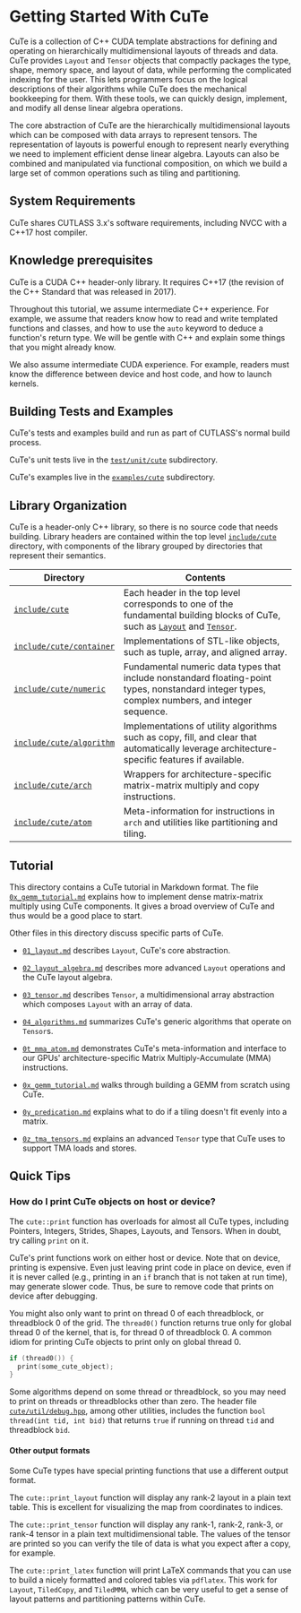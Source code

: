 # Getting Started With CuTe

CuTe is a collection of C++ CUDA template abstractions for defining and operating on hierarchically multidimensional layouts of threads and data. CuTe provides `Layout` and `Tensor` objects that compactly packages the type, shape, memory space, and layout of data, while performing the complicated indexing for the user. This lets programmers focus on the logical descriptions of their algorithms while CuTe does the mechanical bookkeeping for them. With these tools, we can quickly design, implement, and modify all dense linear algebra operations.

The core abstraction of CuTe are the hierarchically multidimensional layouts which can be composed with data arrays to represent tensors. The representation of layouts is powerful enough to represent nearly everything we need to implement efficient dense linear algebra. Layouts can also be combined and manipulated via functional composition, on which we build a large set of common operations such as tiling and partitioning.

## System Requirements

CuTe shares CUTLASS 3.x's software requirements,
including NVCC with a C++17 host compiler.

## Knowledge prerequisites

CuTe is a CUDA C++ header-only library.  It requires C++17
(the revision of the C++ Standard that was released in 2017).

Throughout this tutorial, we assume intermediate C++ experience.
For example, we assume that readers know
how to read and write templated functions and classes, and
how to use the `auto` keyword to deduce a function's return type.
We will be gentle with C++ and explain some things
that you might already know.

We also assume intermediate CUDA experience.
For example, readers must know
the difference between device and host code,
and how to launch kernels.

## Building Tests and Examples

CuTe's tests and examples build and run as part of CUTLASS's normal build process.

CuTe's unit tests live in the [`test/unit/cute`](../../../test/unit/cute) subdirectory.

CuTe's examples live in the [`examples/cute`](../../../examples/cute) subdirectory.

## Library Organization

CuTe is a header-only C++ library, so there is no source code that needs building. Library headers are contained within the top level [`include/cute`](../../../include/cute) directory, with components of the library grouped by directories that represent their semantics.

|        Directory       |        Contents        |
|------------------------|------------------------|
| [`include/cute`](../../../include/cute) | Each header in the top level corresponds to one of the fundamental building blocks of CuTe, such as [`Layout`](../../../include/cute/layout.hpp) and [`Tensor`](../../../include/cute/tensor.hpp). |
| [`include/cute/container`](../../../include/cute/container) | Implementations of STL-like objects, such as tuple, array, and aligned array.  |
| [`include/cute/numeric`](../../../include/cute/numeric) | Fundamental numeric data types that include nonstandard floating-point types, nonstandard integer types, complex numbers, and integer sequence.  |
| [`include/cute/algorithm`](../../../include/cute/algorithm) | Implementations of utility algorithms such as copy, fill, and clear that automatically leverage architecture-specific features if available. |
| [`include/cute/arch`](../../../include/cute/arch) | Wrappers for architecture-specific matrix-matrix multiply and copy instructions. |
| [`include/cute/atom`](../../../include/cute/atom) | Meta-information for instructions in `arch` and utilities like partitioning and tiling.

## Tutorial

This directory contains a CuTe tutorial in Markdown format.
The file
[`0x_gemm_tutorial.md`](./0x_gemm_tutorial.md)
explains how to implement dense matrix-matrix multiply using CuTe components.
It gives a broad overview of CuTe and thus would be a good place to start.

Other files in this directory discuss specific parts of CuTe.

* [`01_layout.md`](./01_layout.md) describes `Layout`, CuTe's core abstraction.

* [`02_layout_algebra.md`](./02_layout_algebra.md) describes more advanced `Layout` operations and the CuTe layout algebra.

* [`03_tensor.md`](./03_tensor.md) describes `Tensor`,
  a multidimensional array abstraction which composes `Layout`
  with an array of data.

* [`04_algorithms.md`](./04_algorithms.md) summarizes CuTe's
  generic algorithms that operate on `Tensor`s.

* [`0t_mma_atom.md`](./0t_mma_atom.md) demonstrates CuTe's meta-information and interface to our GPUs'
  architecture-specific Matrix Multiply-Accumulate (MMA) instructions.

* [`0x_gemm_tutorial.md`](./0x_gemm_tutorial.md) walks through building a GEMM from scratch using CuTe.

* [`0y_predication.md`](./0y_predication.md) explains what to do
  if a tiling doesn't fit evenly into a matrix.

* [`0z_tma_tensors.md`](./0z_tma_tensors.md) explains an advanced `Tensor` type that CuTe uses to support TMA loads and stores.

## Quick Tips

### How do I print CuTe objects on host or device?

The `cute::print` function has overloads for almost all CuTe types, including Pointers, Integers, Strides, Shapes, Layouts, and Tensors.  When in doubt, try calling `print` on it.

CuTe's print functions work on either host or device.
Note that on device, printing is expensive.
Even just leaving print code in place on device,
even if it is never called
(e.g., printing in an `if` branch that is not taken at run time),
may generate slower code.
Thus, be sure to remove code that prints on device after debugging.

You might also only want to print on thread 0 of each threadblock, or threadblock 0 of the grid.  The `thread0()` function returns true only for global thread 0 of the kernel, that is, for thread 0 of threadblock 0.  A common idiom for printing CuTe objects to print only on global thread 0.

```c++
if (thread0()) {
  print(some_cute_object);
}
```

Some algorithms depend on some thread or threadblock,
so you may need to print on threads or threadblocks other than zero.
The header file
[`cute/util/debug.hpp`](../../../include/cute/util/debug.hpp),
among other utilities,
includes the function `bool thread(int tid, int bid)`
that returns `true` if running on thread `tid` and threadblock `bid`.

#### Other output formats

Some CuTe types have special printing functions that use a different output format.

The `cute::print_layout` function will display any rank-2 layout in a plain text table. This is excellent for visualizing the map from coordinates to indices.

The `cute::print_tensor` function will display any rank-1, rank-2, rank-3, or rank-4 tensor in a plain text multidimensional table. The values of the tensor are printed so you can verify the tile of data is what you expect after a copy, for example.

The `cute::print_latex` function will print LaTeX commands that you can use to build a nicely formatted and colored tables via `pdflatex`. This work for `Layout`, `TiledCopy`, and `TiledMMA`, which can be very useful to get a sense of layout patterns and partitioning patterns within CuTe.
